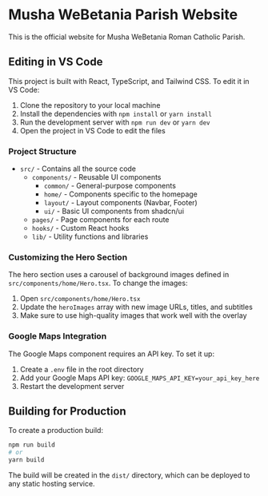 
# Musha WeBetania Parish Website

This is the official website for Musha WeBetania Roman Catholic Parish.

## Editing in VS Code

This project is built with React, TypeScript, and Tailwind CSS. To edit it in VS Code:

1. Clone the repository to your local machine
2. Install the dependencies with `npm install` or `yarn install`
3. Run the development server with `npm run dev` or `yarn dev`
4. Open the project in VS Code to edit the files

### Project Structure

- `src/` - Contains all the source code
  - `components/` - Reusable UI components
    - `common/` - General-purpose components
    - `home/` - Components specific to the homepage
    - `layout/` - Layout components (Navbar, Footer)
    - `ui/` - Basic UI components from shadcn/ui
  - `pages/` - Page components for each route
  - `hooks/` - Custom React hooks
  - `lib/` - Utility functions and libraries

### Customizing the Hero Section

The hero section uses a carousel of background images defined in `src/components/home/Hero.tsx`. To change the images:

1. Open `src/components/home/Hero.tsx`
2. Update the `heroImages` array with new image URLs, titles, and subtitles
3. Make sure to use high-quality images that work well with the overlay

### Google Maps Integration

The Google Maps component requires an API key. To set it up:

1. Create a `.env` file in the root directory
2. Add your Google Maps API key: `GOOGLE_MAPS_API_KEY=your_api_key_here`
3. Restart the development server

## Building for Production

To create a production build:

```bash
npm run build
# or
yarn build
```

The build will be created in the `dist/` directory, which can be deployed to any static hosting service.
